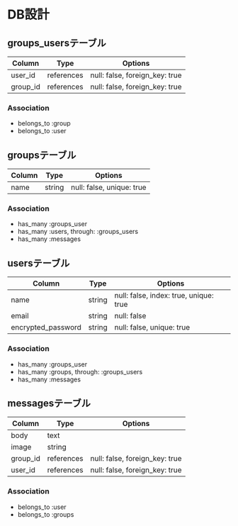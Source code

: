 # DB設計

## groups_usersテーブル

|Column|Type|Options|
|------|----|-------|
|user_id|references|null: false, foreign_key: true|
|group_id|references|null: false, foreign_key: true|

### Association
- belongs_to :group
- belongs_to :user


## groupsテーブル

|Column|Type|Options|
|------|----|-------|
|name|string|null: false, unique: true|

### Association
- has_many :groups_user
- has_many :users, through: :groups_users
- has_many :messages


## usersテーブル

|Column|Type|Options|
|------|----|-------|
|name|string|null: false, index: true, unique: true|
|email|string|null: false|
|encrypted_password|string|null: false, unique: true|

### Association
- has_many :groups_user
- has_many :groups, through: :groups_users
- has_many :messages


## messagesテーブル

|Column|Type|Options|
|------|----|-------|
|body|text|
|image|string|
|group_id|references|null: false, foreign_key: true|
|user_id|references|null: false, foreign_key: true|

### Association
- belongs_to :user
- belongs_to :groups
